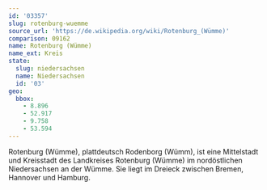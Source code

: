 ```yaml
---
id: '03357'
slug: rotenburg-wuemme
source_url: 'https://de.wikipedia.org/wiki/Rotenburg_(Wümme)'
comparison: 09162
name: Rotenburg (Wümme)
name_ext: Kreis
state:
  slug: niedersachsen
  name: Niedersachsen
  id: '03'
geo:
  bbox:
    - 8.896
    - 52.917
    - 9.758
    - 53.594
---
```


Rotenburg (Wümme), plattdeutsch Rodenborg (Wümm), ist eine Mittelstadt und Kreisstadt des Landkreises Rotenburg (Wümme) im nordöstlichen Niedersachsen an der Wümme. Sie liegt im Dreieck zwischen Bremen, Hannover und Hamburg.
